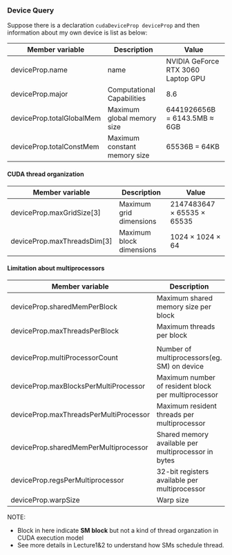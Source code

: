 ### Device Query

Suppose there is a declaration `cudaDeviceProp deviceProp` and then information about my own device is list as below:

| Member variable           | Description                  | Value                                |
| ------------------------- | ---------------------------- | ------------------------------------ |
| deviceProp.name           | name                         | NVIDIA GeForce RTX 3060 Laptop GPU   |
| deviceProp.major          | Computational Capabilities   | 8.6                                  |
| deviceProp.totalGlobalMem | Maximum global memory size   | 6441926656B = 6143.5MB ≈ 6GB |
| deviceProp.totalConstMem  | Maximum constant memory size | 65536B = 64KB                        |

#### CUDA thread organization

| Member variable             | Description              | Value                                    |
| --------------------------- | ------------------------ | ---------------------------------------- |
| deviceProp.maxGridSize[3]   | Maximum grid dimensions  | 2147483647 × 65535 × 65535 |
| deviceProp.maxThreadsDim[3] | Maximum block dimensions | 1024 × 1024 × 64           |

#### Limitation about multiprocessors

| Member variable                        | Description                                         | Value           |
| -------------------------------------- | --------------------------------------------------- | --------------- |
| deviceProp.sharedMemPerBlock           | Maximum shared memory size per block                | 49152 = 48KB    |
| deviceProp.maxThreadsPerBlock          | Maximum threads per block                           | 1024            |
|                                        |                                                     |                 |
| deviceProp.multiProcessorCount         | Number of multiprocessors(eg. SM) on device         | 30              |
| deviceProp.maxBlocksPerMultiProcessor  | Maximum number of resident block per multiprocessor | 16              |
| deviceProp.maxThreadsPerMultiProcessor | Maximum resident threads per multiprocessor         | 1536            |
| deviceProp.sharedMemPerMultiprocessor  | Shared memory available per multiprocessor in bytes | 102400B = 100KB |
| deviceProp.regsPerMultiprocessor       | 32-bit registers available per multiprocessor       | 65536           |
| deviceProp.warpSize                    | Warp size                                           | 32              |

NOTE:

- Block in here indicate **SM block** but not a kind of thread organzation in CUDA execution model
- See more details in Lecture1&2 to understand how SMs schedule thread.
